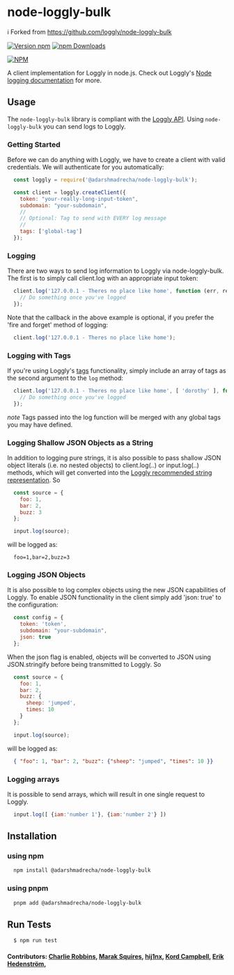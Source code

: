 # node-loggly-bulk

ℹ️ Forked from https://github.com/loggly/node-loggly-bulk

[![Version npm](https://img.shields.io/npm/v/@adarshmadrecha/node-loggly-bulk.svg?style=flat-square)](https://www.npmjs.com/package/@adarshmadrecha/node-loggly-bulk) [![npm Downloads](https://img.shields.io/npm/dm/node-loggly-bulk.svg?style=flat-square)](https://www.npmjs.com/package/node-loggly-bulk)

[![NPM](https://nodei.co/npm/@adarshmadrecha/node-loggly-bulk.png?downloads=true&downloadRank=true)](https://nodei.co/npm/@adarshmadrecha/node-loggly-bulk/)

A client implementation for Loggly in node.js. Check out Loggly's [Node logging documentation](https://www.loggly.com/docs/nodejs-logs/) for more.

## Usage

The `node-loggly-bulk` library is compliant with the [Loggly API][api]. Using `node-loggly-bulk` you can send logs to Loggly.

### Getting Started
Before we can do anything with Loggly, we have to create a client with valid credentials. We will authenticate for you automatically:

``` js
  const loggly = require('@adarshmadrecha/node-loggly-bulk');

  const client = loggly.createClient({
    token: "your-really-long-input-token",
    subdomain: "your-subdomain",
    //
    // Optional: Tag to send with EVERY log message
    //
    tags: ['global-tag']
  });
```

### Logging
There are two ways to send log information to Loggly via node-loggly-bulk. The first is to simply call client.log with an appropriate input token:

``` js
  client.log('127.0.0.1 - Theres no place like home', function (err, result) {
    // Do something once you've logged
  });
```

Note that the callback in the above example is optional, if you prefer the 'fire and forget' method of logging:

``` js
  client.log('127.0.0.1 - Theres no place like home');
```

### Logging with Tags

If you're using Loggly's [tags](https://www.loggly.com/docs/tags/) functionality, simply include an array of tags as the second argument to the `log` method:

``` js
  client.log('127.0.0.1 - Theres no place like home', [ 'dorothy' ], function (err, result) {
    // Do something once you've logged
  });
```

*note* Tags passed into the log function will be merged with any global tags you may have defined.


### Logging Shallow JSON Objects as a String
In addition to logging pure strings, it is also possible to pass shallow JSON object literals (i.e. no nested objects) to client.log(..) or input.log(..) methods, which will get converted into the [Loggly recommended string representation][sending-data]. So

``` js
  const source = {
    foo: 1,
    bar: 2,
    buzz: 3
  };

  input.log(source);
```

will be logged as:

```
  foo=1,bar=2,buzz=3
```

### Logging JSON Objects
It is also possible to log complex objects using the new JSON capabilities of Loggly. To enable JSON functionality in the client simply add 'json: true' to the configuration:

``` js
  const config = {
    token: 'token',
    subdomain: "your-subdomain",
    json: true
  };
```

When the json flag is enabled, objects will be converted to JSON using JSON.stringify before being transmitted to Loggly. So

``` js
  const source = {
    foo: 1,
    bar: 2,
    buzz: {
      sheep: 'jumped',
      times: 10
    }
  };

  input.log(source);
```

will be logged as:

``` json
  { "foo": 1, "bar": 2, "buzz": {"sheep": "jumped", "times": 10 }}
```

### Logging arrays
It is possible to send arrays, which will result in one single request to Loggly.

``` js
  input.log([ {iam:'number 1'}, {iam:'number 2'} ])
```

## Installation

### using npm
``` bash
  npm install @adarshmadrecha/node-loggly-bulk
```
### using pnpm
``` bash
  pnpm add @adarshmadrecha/node-loggly-bulk
```

## Run Tests

``` bash
  $ npm run test
```


#### Contributors: [Charlie Robbins](http://www.github.com/indexzero), [Marak Squires](http://github.com/marak), [hij1nx](http://github.com/hij1nx), [Kord Campbell](http://loggly.com), [Erik Hedenström](http://github.com/ehedenst),

[api]: http://www.loggly.com/docs/api-overview/
[sending-data]: http://www.loggly.com/docs/api-sending-data/
[search-api]: http://www.loggly.com/docs/api-retrieving-data/
[search]: http://www.loggly.com/docs/search-overview/
[vows]: http://vowsjs.org
